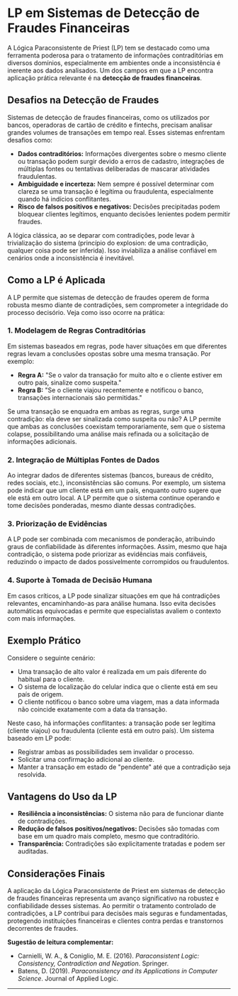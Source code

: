 
# LP em Sistemas de Detecção de Fraudes Financeiras

A Lógica Paraconsistente de Priest (LP) tem se destacado como uma ferramenta poderosa para o tratamento de informações contraditórias em diversos domínios, especialmente em ambientes onde a inconsistência é inerente aos dados analisados. Um dos campos em que a LP encontra aplicação prática relevante é na **detecção de fraudes financeiras**.

## Desafios na Detecção de Fraudes

Sistemas de detecção de fraudes financeiras, como os utilizados por bancos, operadoras de cartão de crédito e fintechs, precisam analisar grandes volumes de transações em tempo real. Esses sistemas enfrentam desafios como:

- **Dados contraditórios:** Informações divergentes sobre o mesmo cliente ou transação podem surgir devido a erros de cadastro, integrações de múltiplas fontes ou tentativas deliberadas de mascarar atividades fraudulentas.
- **Ambiguidade e incerteza:** Nem sempre é possível determinar com clareza se uma transação é legítima ou fraudulenta, especialmente quando há indícios conflitantes.
- **Risco de falsos positivos e negativos:** Decisões precipitadas podem bloquear clientes legítimos, enquanto decisões lenientes podem permitir fraudes.

A lógica clássica, ao se deparar com contradições, pode levar à trivialização do sistema (princípio do explosion: de uma contradição, qualquer coisa pode ser inferida). Isso inviabiliza a análise confiável em cenários onde a inconsistência é inevitável.

## Como a LP é Aplicada

A LP permite que sistemas de detecção de fraudes operem de forma robusta mesmo diante de contradições, sem comprometer a integridade do processo decisório. Veja como isso ocorre na prática:

### 1. Modelagem de Regras Contraditórias

Em sistemas baseados em regras, pode haver situações em que diferentes regras levam a conclusões opostas sobre uma mesma transação. Por exemplo:

- **Regra A:** "Se o valor da transação for muito alto e o cliente estiver em outro país, sinalize como suspeita."
- **Regra B:** "Se o cliente viajou recentemente e notificou o banco, transações internacionais são permitidas."

Se uma transação se enquadra em ambas as regras, surge uma contradição: ela deve ser sinalizada como suspeita ou não? A LP permite que ambas as conclusões coexistam temporariamente, sem que o sistema colapse, possibilitando uma análise mais refinada ou a solicitação de informações adicionais.

### 2. Integração de Múltiplas Fontes de Dados

Ao integrar dados de diferentes sistemas (bancos, bureaus de crédito, redes sociais, etc.), inconsistências são comuns. Por exemplo, um sistema pode indicar que um cliente está em um país, enquanto outro sugere que ele está em outro local. A LP permite que o sistema continue operando e tome decisões ponderadas, mesmo diante dessas contradições.

### 3. Priorização de Evidências

A LP pode ser combinada com mecanismos de ponderação, atribuindo graus de confiabilidade às diferentes informações. Assim, mesmo que haja contradição, o sistema pode priorizar as evidências mais confiáveis, reduzindo o impacto de dados possivelmente corrompidos ou fraudulentos.

### 4. Suporte à Tomada de Decisão Humana

Em casos críticos, a LP pode sinalizar situações em que há contradições relevantes, encaminhando-as para análise humana. Isso evita decisões automáticas equivocadas e permite que especialistas avaliem o contexto com mais informações.

## Exemplo Prático

Considere o seguinte cenário:

- Uma transação de alto valor é realizada em um país diferente do habitual para o cliente.
- O sistema de localização do celular indica que o cliente está em seu país de origem.
- O cliente notificou o banco sobre uma viagem, mas a data informada não coincide exatamente com a data da transação.

Neste caso, há informações conflitantes: a transação pode ser legítima (cliente viajou) ou fraudulenta (cliente está em outro país). Um sistema baseado em LP pode:

- Registrar ambas as possibilidades sem invalidar o processo.
- Solicitar uma confirmação adicional ao cliente.
- Manter a transação em estado de "pendente" até que a contradição seja resolvida.

## Vantagens do Uso da LP

- **Resiliência a inconsistências:** O sistema não para de funcionar diante de contradições.
- **Redução de falsos positivos/negativos:** Decisões são tomadas com base em um quadro mais completo, mesmo que contraditório.
- **Transparência:** Contradições são explicitamente tratadas e podem ser auditadas.

## Considerações Finais

A aplicação da Lógica Paraconsistente de Priest em sistemas de detecção de fraudes financeiras representa um avanço significativo na robustez e confiabilidade desses sistemas. Ao permitir o tratamento controlado de contradições, a LP contribui para decisões mais seguras e fundamentadas, protegendo instituições financeiras e clientes contra perdas e transtornos decorrentes de fraudes.

**Sugestão de leitura complementar:**  
- Carnielli, W. A., & Coniglio, M. E. (2016). *Paraconsistent Logic: Consistency, Contradiction and Negation*. Springer.
- Batens, D. (2019). *Paraconsistency and its Applications in Computer Science*. Journal of Applied Logic.

---
```